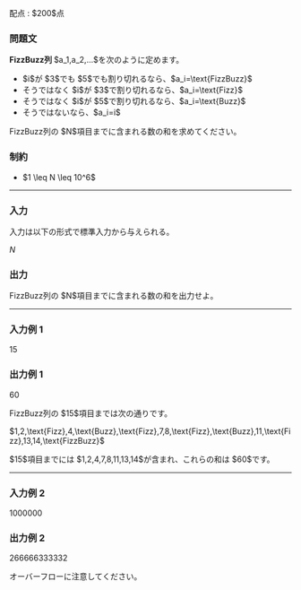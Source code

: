 
<div>

<span>

<span>

<p>
配点 : $200$点
</p>

<div>

<section>

### **問題文**

<p>

<strong>
FizzBuzz列 
</strong>
$a_1,a_2,...$を次のように定めます。
</p>

<ul>

<li>
$i$が $3$でも $5$でも割り切れるなら、$a_i=\text{FizzBuzz}$
</li>

<li>
そうではなく $i$が $3$で割り切れるなら、$a_i=\text{Fizz}$
</li>

<li>
そうではなく $i$が $5$で割り切れるなら、$a_i=\text{Buzz}$
</li>

<li>
そうではないなら、$a_i=i$
</li>

</ul>

<p>
FizzBuzz列の $N$項目までに含まれる数の和を求めてください。
</p>

</section>

</div>

<div>

<section>

### **制約**

<ul>

<li>
$1 \leq N \leq 10^6$
</li>

</ul>

</section>

</div>

---

<div>

<div>

<section>

### **入力**

<p>
入力は以下の形式で標準入力から与えられる。
</p>

<div>

$N$
</div>

</section>

</div>

<div>

<section>

### **出力**

<p>
FizzBuzz列の $N$項目までに含まれる数の和を出力せよ。
</p>

</section>

</div>

</div>

---

<div>

<section>

### **入力例 1**

<div>

15

</div>

</section>

</div>

<div>

<section>

### **出力例 1**

<div>

60

</div>

<p>
FizzBuzz列の $15$項目までは次の通りです。
</p>

<p>
$1,2,\text{Fizz},4,\text{Buzz},\text{Fizz},7,8,\text{Fizz},\text{Buzz},11,\text{Fizz},13,14,\text{FizzBuzz}$
</p>

<p>
$15$項目までには $1,2,4,7,8,11,13,14$が含まれ、これらの和は $60$です。
</p>

</section>

</div>

---

<div>

<section>

### **入力例 2**

<div>

1000000

</div>

</section>

</div>

<div>

<section>

### **出力例 2**

<div>

266666333332

</div>

<p>
オーバーフローに注意してください。
</p>

</section>

</div>

</span>

</span>

</div>
